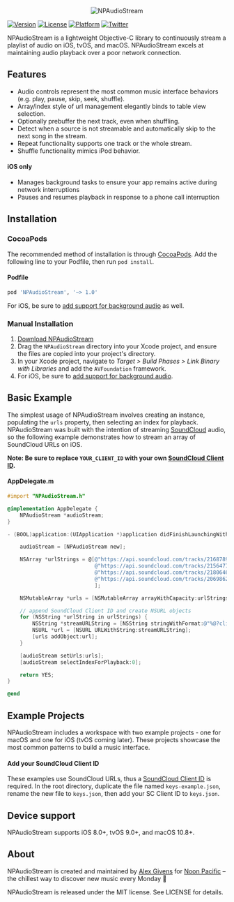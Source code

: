<p align="center" >
    <img src="http://alexgivens.com/img/npaudiostream-header.png" alt="NPAudioStream" title="NPAudioStream"
</p>

[![Version](https://img.shields.io/cocoapods/v/WhiteLabel.svg?style=flat)](http://cocoapods.org/pods/NPAudioStream)
[![License](https://img.shields.io/cocoapods/l/WhiteLabel.svg?style=flat)](http://cocoapods.org/pods/NPAudioStream)
[![Platform](https://img.shields.io/cocoapods/p/WhiteLabel.svg?style=flat)](http://cocoapods.org/pods/NPAudioStream)
[![Twitter](https://img.shields.io/badge/twitter-%40NoonPacific-blue.svg)](http://twitter.com/NoonPacific)

NPAudioStream is a lightweight Objective-C library to continuously stream a playlist of audio on iOS, tvOS, and macOS. NPAudioStream excels at maintaining audio playback over a poor network connection.

## Features

- Audio controls represent the most common music interface behaviors (e.g. play, pause, skip, seek, shuffle).
- Array/index style of url management elegantly binds to table view selection.
- Optionally prebuffer the next track, even when shuffling.
- Detect when a source is not streamable and automatically skip to the next song in the stream.
- Repeat functionality supports one track or the whole stream.
- Shuffle functionality mimics iPod behavior.

#### iOS only

- Manages background tasks to ensure your app remains active during network interruptions
- Pauses and resumes playback in response to a phone call interruption

## Installation

### CocoaPods

The recommended method of installation is through [CocoaPods](http://cocoapods.org). Add the following line to your Podfile, then run `pod install`.

#### Podfile

```ruby
pod 'NPAudioStream', '~> 1.0'
```

For iOS, be sure to [add support for background audio](https://developer.apple.com/library/ios/documentation/iPhone/Conceptual/iPhoneOSProgrammingGuide/BackgroundExecution/BackgroundExecution.html#//apple_ref/doc/uid/TP40007072-CH4-SW26) as well.

### Manual Installation

1. [Download NPAudioStream](https://github.com/NoonPacific/NPAudioStream/archive/master.zip)
2. Drag the `NPAudioStream` directory into your Xcode project, and ensure the files are copied into your project's directory.
3. In your Xcode project, navigate to *Target > Build Phases > Link Binary with Libraries* and add the `AVFoundation` framework.
4. For iOS, be sure to [add support for background audio](https://developer.apple.com/library/ios/documentation/iPhone/Conceptual/iPhoneOSProgrammingGuide/BackgroundExecution/BackgroundExecution.html#//apple_ref/doc/uid/TP40007072-CH4-SW26).

## Basic Example

The simplest usage of NPAudioStream involves creating an instance, populating the `urls` property, then selecting an index for playback. NPAudioStream was built with the intention of streaming [SoundCloud](https://soundcloud.com) audio, so the following example demonstrates how to stream an array of SoundCloud URLs on iOS.

**Note: Be sure to replace `YOUR_CLIENT_ID` with your own [SoundCloud Client ID](http://soundcloud.com/you/apps_).**

#### AppDelegate.m

```objective-c
#import "NPAudioStream.h"

@implementation AppDelegate {
    NPAudioStream *audioStream;
}

- (BOOL)application:(UIApplication *)application didFinishLaunchingWithOptions:(NSDictionary *)launchOptions {

    audioStream = [NPAudioStream new];

    NSArray *urlStrings = @[@"https://api.soundcloud.com/tracks/216878983/stream",
                            @"https://api.soundcloud.com/tracks/215647717/stream",
                            @"https://api.soundcloud.com/tracks/218064667/stream",
                            @"https://api.soundcloud.com/tracks/206986247/stream"
                            ];

    NSMutableArray *urls = [NSMutableArray arrayWithCapacity:urlStrings.count];

    // append SoundCloud Client ID and create NSURL objects
    for (NSString *urlString in urlStrings) {
        NSString *streamURLString = [NSString stringWithFormat:@"%@?client_id=YOUR_CLIENT_ID", urlString];
        NSURL *url = [NSURL URLWithString:streamURLString];
        [urls addObject:url];
    }

    [audioStream setUrls:urls];
    [audioStream selectIndexForPlayback:0];

    return YES;
}

@end
```

## Example Projects

NPAudioStream includes a workspace with two example projects - one for macOS and one for iOS (tvOS coming later). These projects showcase the most common patterns to build a music interface.

#### Add your SoundCloud Client ID

These examples use SoundCloud URLs, thus a [SoundCloud Client ID](http://soundcloud.com/you/apps_) is required. In the root directory, duplicate the file named `keys-example.json`, rename the new file to `keys.json`, then add your SC Client ID to `keys.json`.

## Device support

NPAudioStream supports iOS 8.0+, tvOS 9.0+, and macOS 10.8+.

## About

NPAudioStream is created and maintained by [Alex Givens](https://github.com/AlexGivens) for [Noon Pacific](http://noonpacific.com) – the chillest way to discover new music every Monday 🌴

NPAudioStream is released under the MIT license. See LICENSE for details.
